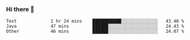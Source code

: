 ### Hi there 👋


<!--START_SECTION:waka-->

```text
Text             1 hr 24 mins    ███████████░░░░░░░░░░░░░░   43.40 %
Java             47 mins         ██████░░░░░░░░░░░░░░░░░░░   24.43 %
Other            46 mins         ██████░░░░░░░░░░░░░░░░░░░   24.07 %
```

<!--END_SECTION:waka-->

<!--
**ssrahul96/ssrahul96** is a ✨ _special_ ✨ repository because its `README.md` (this file) appears on your GitHub profile.

Here are some ideas to get you started:

- 🔭 I’m currently working on ...
- 🌱 I’m currently learning ...
- 👯 I’m looking to collaborate on ...
- 🤔 I’m looking for help with ...
- 💬 Ask me about ...
- 📫 How to reach me: ...
- 😄 Pronouns: ...
- ⚡ Fun fact: ...
-->
